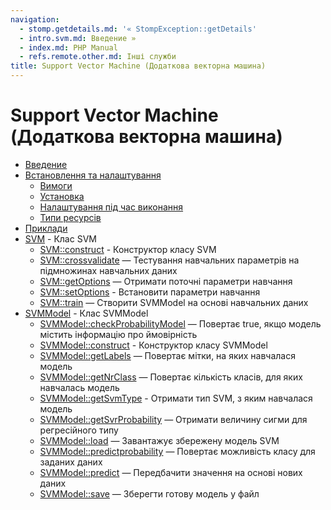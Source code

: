 ```yaml
---
navigation:
  - stomp.getdetails.md: '« StompException::getDetails'
  - intro.svm.md: Введение »
  - index.md: PHP Manual
  - refs.remote.other.md: Інші служби
title: Support Vector Machine (Додаткова векторна машина)
---
```

# Support Vector Machine (Додаткова векторна машина)

-   [Введение](intro.svm.md)
-   [Встановлення та налаштування](svm.setup.md)
    -   [Вимоги](svm.requirements.md)
    -   [Установка](svm.installation.md)
    -   [Налаштування під час виконання](svm.configuration.md)
    -   [Типи ресурсів](svm.resources.md)
-   [Приклади](svm.examples.md)
-   [SVM](class.svm.md) - Клас SVM
    -   [SVM::construct](svm.construct.md) - Конструктор класу SVM
    -   [SVM::crossvalidate](svm.crossvalidate.md) — Тестування навчальних параметрів на підмножинах навчальних даних
    -   [SVM::getOptions](svm.getoptions.md) — Отримати поточні параметри навчання
    -   [SVM::setOptions](svm.setoptions.md) - Встановити параметри навчання
    -   [SVM::train](svm.train.md) — Створити SVMModel на основі навчальних даних
-   [SVMModel](class.svmmodel.md) - Клас SVMModel
    -   [SVMModel::checkProbabilityModel](svmmodel.checkprobabilitymodel.md) — Повертає true, якщо модель містить інформацію про ймовірність
    -   [SVMModel::construct](svmmodel.construct.md) - Конструктор класу SVMModel
    -   [SVMModel::getLabels](svmmodel.getlabels.md) — Повертає мітки, на яких навчалася модель
    -   [SVMModel::getNrClass](svmmodel.getnrclass.md) — Повертає кількість класів, для яких навчалась модель
    -   [SVMModel::getSvmType](svmmodel.getsvmtype.md) - Отримати тип SVM, з яким навчалася модель
    -   [SVMModel::getSvrProbability](svmmodel.getsvrprobability.md) — Отримати величину сигми для регресійного типу
    -   [SVMModel::load](svmmodel.load.md) — Завантажує збережену модель SVM
    -   [SVMModel::predictprobability](svmmodel.predict-probability.md) — Повертає можливість класу для заданих даних
    -   [SVMModel::predict](svmmodel.predict.md) — Передбачити значення на основі нових даних
    -   [SVMModel::save](svmmodel.save.md) — Зберегти готову модель у файл

